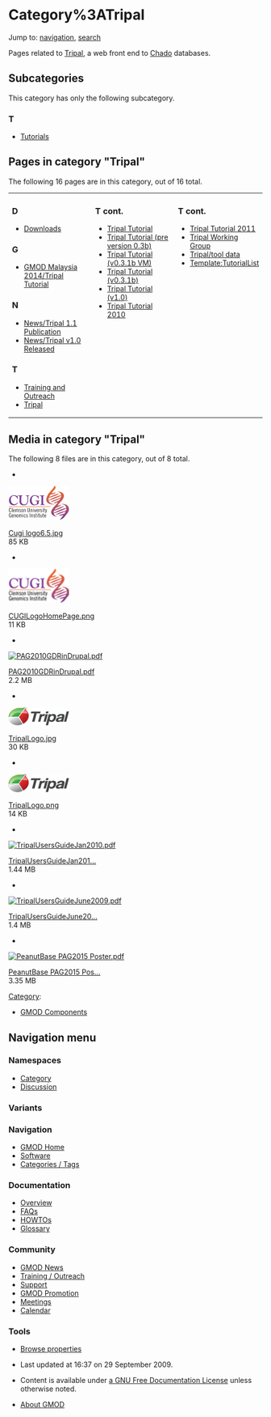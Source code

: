



<span id="top"></span>




# <span dir="auto">Category%3ATripal</span>






Jump to: [navigation](#mw-navigation), [search](#p-search)


Pages related to [Tripal](Tripal.1 "Tripal"), a web front end to
<a href="Chado" class="mw-redirect" title="Chado">Chado</a> databases.


## Subcategories

This category has only the following subcategory.



### T

- [Tutorials](Category%3ATutorials "Category%3ATutorials")




## Pages in category "Tripal"

The following 16 pages are in this category, out of 16 total.



<table style="width: 100%;">
<colgroup>
<col style="width: 33%" />
<col style="width: 33%" />
<col style="width: 33%" />
</colgroup>
<tbody>
<tr class="odd" style="vertical-align: top;">
<td style="width: 33.3%"><h3 id="d">D</h3>
<ul>
<li><a href="Downloads" title="Downloads">Downloads</a></li>
</ul>
<h3 id="g">G</h3>
<ul>
<li><a href="GMOD_Malaysia_2014/Tripal_Tutorial"
title="GMOD Malaysia 2014/Tripal Tutorial">GMOD Malaysia 2014/Tripal
Tutorial</a></li>
</ul>
<h3 id="n">N</h3>
<ul>
<li><a href="News/Tripal_1.1_Publication"
title="News/Tripal 1.1 Publication">News/Tripal 1.1 Publication</a></li>
<li><a href="News/Tripal_v1.0_Released"
title="News/Tripal v1.0 Released">News/Tripal v1.0 Released</a></li>
</ul>
<h3 id="t-1">T</h3>
<ul>
<li><a href="Training_and_Outreach"
title="Training and Outreach">Training and Outreach</a></li>
<li><a href="Tripal.1" title="Tripal">Tripal</a></li>
</ul></td>
<td style="width: 33.3%"><h3 id="t-cont.">T cont.</h3>
<ul>
<li><span class="redirect-in-category"><a href="Tripal_Tutorial"
class="mw-redirect" title="Tripal Tutorial">Tripal
Tutorial</a></span></li>
<li><a href="Tripal_Tutorial_(pre_version_0.3b)"
title="Tripal Tutorial (pre version 0.3b)">Tripal Tutorial (pre version
0.3b)</a></li>
<li><a href="Tripal_Tutorial_(v0.3.1b_VM)"
title="Tripal Tutorial (v0.3.1b VM)">Tripal Tutorial (v0.3.1b
VM)</a></li>
<li><a href="Tripal_Tutorial_(v0.3.1b)"
title="Tripal Tutorial (v0.3.1b)">Tripal Tutorial (v0.3.1b)</a></li>
<li><a href="Tripal_Tutorial_(v1.0)"
title="Tripal Tutorial (v1.0)">Tripal Tutorial (v1.0)</a></li>
<li><a href="Tripal_Tutorial_2010" title="Tripal Tutorial 2010">Tripal
Tutorial 2010</a></li>
</ul></td>
<td style="width: 33.3%"><h3 id="t-cont.-1">T cont.</h3>
<ul>
<li><a href="Tripal_Tutorial_2011" title="Tripal Tutorial 2011">Tripal
Tutorial 2011</a></li>
<li><a href="Tripal_Working_Group" title="Tripal Working Group">Tripal
Working Group</a></li>
<li><a href="Tripal/tool_data" title="Tripal/tool data">Tripal/tool
data</a></li>
<li><a href="Template:TutorialList"
title="Template:TutorialList">Template:TutorialList</a></li>
</ul></td>
</tr>
</tbody>
</table>




## Media in category "Tripal"

The following 8 files are in this category, out of 8 total.

- 

  

  

  <a href="File:Cugi_logo6.5.jpg" class="image"><img
  src="https://raw.githubusercontent.com/GMOD/gmod.github.io/main/mediawiki/images/thumb/6/6b/Cugi_logo6.5.jpg/120px-Cugi_logo6.5.jpg.png"
  width="120" height="68" alt="Cugi logo6.5.jpg" /></a>

  

  

  

  [Cugi logo6.5.jpg](File:Cugi_logo6.5.jpg "File:Cugi logo6.5.jpg")  
  85 KB  

  

  

- 

  

  

  <a href="File:CUGILogoHomePage.png" class="image"><img
  src="https://raw.githubusercontent.com/GMOD/gmod.github.io/main/mediawiki/images/0/01/CUGILogoHomePage.png" width="120"
  height="68" alt="CUGILogoHomePage.png" /></a>

  

  

  

  [CUGILogoHomePage.png](File:CUGILogoHomePage.png "File:CUGILogoHomePage.png")  
  11 KB  

  

  

- 

  

  

  <a href="File:PAG2010GDRinDrupal.pdf" class="image"><img
  src="../mediawiki/skins/common/images/icons/fileicon-pdf.png"
  width="120" height="120" alt="PAG2010GDRinDrupal.pdf" /></a>

  

  

  

  [PAG2010GDRinDrupal.pdf](File:PAG2010GDRinDrupal.pdf "File:PAG2010GDRinDrupal.pdf")  
  2.2 MB  

  

  

- 

  

  

  <a href="File:TripalLogo.jpg" class="image"><img
  src="https://raw.githubusercontent.com/GMOD/gmod.github.io/main/mediawiki/images/thumb/5/5c/TripalLogo.jpg/120px-TripalLogo.jpg"
  width="120" height="36" alt="TripalLogo.jpg" /></a>

  

  

  

  [TripalLogo.jpg](File:TripalLogo.jpg "File:TripalLogo.jpg")  
  30 KB  

  

  

- 

  

  

  <a href="File:TripalLogo.png" class="image"><img
  src="https://raw.githubusercontent.com/GMOD/gmod.github.io/main/mediawiki/images/thumb/0/06/TripalLogo.png/120px-TripalLogo.png"
  width="120" height="36" alt="TripalLogo.png" /></a>

  

  

  

  [TripalLogo.png](File:TripalLogo.png "File:TripalLogo.png")  
  14 KB  

  

  

- 

  

  

  <a href="File:TripalUsersGuideJan2010.pdf" class="image"><img
  src="../mediawiki/skins/common/images/icons/fileicon-pdf.png"
  width="120" height="120" alt="TripalUsersGuideJan2010.pdf" /></a>

  

  

  

  [TripalUsersGuideJan201...](File:TripalUsersGuideJan2010.pdf "File:TripalUsersGuideJan2010.pdf")  
  1.44 MB  

  

  

- 

  

  

  <a href="File:TripalUsersGuideJune2009.pdf" class="image"><img
  src="../mediawiki/skins/common/images/icons/fileicon-pdf.png"
  width="120" height="120" alt="TripalUsersGuideJune2009.pdf" /></a>

  

  

  

  [TripalUsersGuideJune20...](File:TripalUsersGuideJune2009.pdf "File:TripalUsersGuideJune2009.pdf")  
  1.4 MB  

  

  

- 

  

  

  <a href="File:PeanutBase_PAG2015_Poster.pdf" class="image"><img
  src="../mediawiki/skins/common/images/icons/fileicon-pdf.png"
  width="120" height="120" alt="PeanutBase PAG2015 Poster.pdf" /></a>

  

  

  

  [PeanutBase PAG2015
  Pos...](File:PeanutBase_PAG2015_Poster.pdf "File:PeanutBase PAG2015 Poster.pdf")  
  3.35 MB  

  

  





[Category](Special%3ACategories "Special%3ACategories"):

- [GMOD Components](Category%3AGMOD_Components "Category%3AGMOD Components")






## Navigation menu



### Namespaces

- <span id="ca-nstab-category"><a href="Category%3ATripal" accesskey="c"
  title="View the category page [c]">Category</a></span>
- <span id="ca-talk"><a
  href="http://gmod.org/mediawiki/index.php?title=Category_talk:Tripal&amp;action=edit&amp;redlink=1"
  accesskey="t"
  title="Discussion about the content page [t]">Discussion</a></span>


### 

### Variants[](#)








<a href="Main_Page"
style="background-image: url(../images/GMOD-cogs.png);"
title="Visit the main page"></a>


### Navigation



- <span id="n-GMOD-Home">[GMOD Home](Main_Page)</span>
- <span id="n-Software">[Software](GMOD_Components)</span>
- <span id="n-Categories-.2F-Tags">[Categories /
  Tags](Categories)</span>




### Documentation



- <span id="n-Overview">[Overview](Overview)</span>
- <span id="n-FAQs">[FAQs](Category%3AFAQ)</span>
- <span id="n-HOWTOs">[HOWTOs](Category%3AHOWTO)</span>
- <span id="n-Glossary">[Glossary](Glossary)</span>




### Community



- <span id="n-GMOD-News">[GMOD News](GMOD_News)</span>
- <span id="n-Training-.2F-Outreach">[Training /
  Outreach](Training_and_Outreach)</span>
- <span id="n-Support">[Support](Support)</span>
- <span id="n-GMOD-Promotion">[GMOD Promotion](GMOD_Promotion)</span>
- <span id="n-Meetings">[Meetings](Meetings)</span>
- <span id="n-Calendar">[Calendar](Calendar)</span>




### Tools

- <span id="t-smwbrowselink"><a href="Special%3ABrowse/Category%3ATripal" rel="smw-browse">Browse
  properties</a></span>



- <span id="footer-info-lastmod">Last updated at 16:37 on 29 September
  2009.</span>
<!-- - <span id="footer-info-viewcount">16,699 page views.</span> -->
- <span id="footer-info-copyright">Content is available under
  <a href="http://www.gnu.org/licenses/fdl-1.3.html" class="external"
  rel="nofollow">a GNU Free Documentation License</a> unless otherwise
  noted.</span>

<!-- -->

- <span id="footer-places-about">[About
  GMOD](GMOD%3AAbout "GMOD%3AAbout")</span>

<!-- -->





